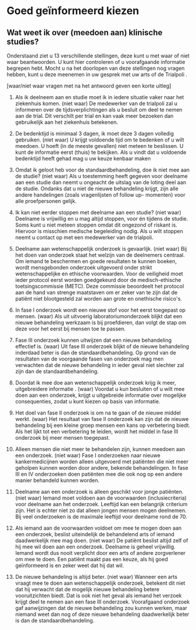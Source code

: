 # Goed geïnformeerd kiezen

## Wat weet ik over (meedoen aan) klinische studies?
Onderstaand ziet u  13 verschillende stellingen, deze kunt u met waar of niet waar beantwoorden. U kunt hier controleren of u voorafgaande informatie begrepen hebt. Mocht u  na het doorlopen van deze stellingen nog vragen hebben,  kunt u deze meenemen in uw gesprek met uw arts of de  Trialpoli .

[waar/niet waar vragen met na het antwoord geven een korte uitleg]
1.	Als ik deelneem aan en studie moet ik in iedere situatie vaker naar  het ziekenhuis komen. 
(niet waar) 
De medewerker van de trialpoli zal u informeren over de tijdsverplichtingen als u besluit om deel te nemen aan de trial. Dit verschilt per trial en kan vaak meer bezoeken dan gebruikelijk aan het ziekenhuis betekenen.


2.	De bedenktijd is minimaal 3 dagen, ik moet deze 3 dagen volledig gebruiken. 
(niet waar)
U krijgt voldoende tijd om te bedenken of u wilt meedoen. U hoeft (in de meeste gevallen) niet meteen te beslissen. U kunt de informatie eerst (thuis) te bekijken. Als u vindt dat u voldoende bedenktijd heeft gehad mag u uw keuze kenbaar maken


3.	Omdat ik geloot heb voor de standaardbehandeling, doe ik niet mee aan de studie? 
(niet waar)
Als u toestemming heeft gegeven voor deelname aan een studie dan neemt u ongeacht de uitslag van de loting deel aan de studie. Ondanks dat u niet de nieuwe behandeling krijgt, zijn alle andere handelingen (zoals vragenlijsten of follow up- momenten) voor alle proefpersonen gelijk.


4.	Ik kan niet eerder stoppen met deelname aan een studie? 
(niet waar)
Deelname is vrijwillig en u mag altijd stoppen, voor én tijdens de studie. Soms kunt u niet meteen stoppen omdat dit ongezond of riskant is. Hiervoor is misschien medische begeleiding nodig. Als u wilt stoppen neemt u contact op met een medewerker van de trialpoli.


5.	Deelname aan wetenschappelijk onderzoek is gevaarlijk. 
(niet waar) 
Bij het doen van onderzoek staat het welzijn van de deelnemers centraal. Om iemand te beschermen en goede resultaten te kunnen boeken, wordt mensgebonden onderzoek uitgevoerd onder strikt wetenschappelijke en ethische voorwaarden. Voor de veiligheid moet ieder protocol eerst worden goedgekeurd door de medisch-ethische toetsingscommissie (METC). Deze commissie beoordeelt het protocol aan de hand van strenge maatstaven om er zeker van te zijn dat de patiënt niet blootgesteld zal worden aan grote en onethische risico's.


6.	In fase I onderzoek wordt een nieuwe stof voor het eerst toegepast op mensen. 
(waar)
Als uit uitvoerig laboratoriumonderzoek blijkt dat een nieuwe behandeling werkzaam is bij proefdieren, dan volgt de stap om deze voor het eerst bij mensen toe te passen.


7.	Fase III onderzoek kunnen uitwijzen dat een nieuwe behandeling effectief is. 
(waar)
Uit fase III onderzoek blijkt of de nieuwe behandeling inderdaad beter is dan de standaardbehandeling. Op grond van de resultaten van de voorgaande fasen van onderzoek mag men verwachten dat de nieuwe behandeling in ieder geval niet slechter zal zijn dan de standaardbehandeling.


8.	Doordat ik mee doe aan wetenschappelijk onderzoek krijg ik meer, uitgebreidere informatie . 
(waar) 
Voordat u kun besluiten of u wilt mee doen aan een onderzoek, krijgt u uitgebreide informatie over mogelijke consequenties, zodat u kunt kiezen op basis van informatie.


9.	Het doel van fase II onderzoek is om na te gaan of de nieuwe middel  werkt. 
(waar)
Het resultaat van fase II onderzoek kan zijn dat de nieuwe behandeling bij een kleine groep mensen een kans op verbetering biedt. Als het lijkt tot een verbetering te leiden, wordt het middel in fase III onderzoek bij meer mensen toegepast.


10.	Alleen mensen die niet meer te behandelen zijn, kunnen meedoen aan een onderzoek. 
(niet waar) 
Fase I onderzoeken naar nieuwe kankermedicijnen worden alleen uitgevoerd met patiënten die niet meer geholpen kunnen worden door andere, bekende behandelingen. In fase III en IV onderzoeken doen patiënten mee die ook nog op een andere manier behandeld kunnen worden.


11.	Deelname aan een onderzoek is alleen geschikt voor jonge patiënten. 
(niet waar)
Iemand moet voldoen aan de voorwaarden (inclusiecriteria) voor deelname aan het onderzoek. Leeftijd kan een belangrijk criterium zijn. Het is echter niet zo dat alleen jongen mensen mogen deelnemen. Bij veel onderzoeken is de maximale leeftijd voor deelname rond de 70. 


12.	Als iemand aan de voorwaarden voldoet om mee te mogen doen aan een onderzoek, beslist uiteindelijk de behandelend arts of iemand daadwerkelijk mee mag doen. 
(niet waar)
De patiënt beslist altijd zelf of hij mee wil doen aan een onderzoek. Deelname is geheel vrijwillig. Iemand wordt dus nooit verplicht door een arts of andere zorgverlener om mee te doen. Een patiënt maakt pas een keuze, als hij goed geïnformeerd is en zeker weet dat hij dat wil.


13.	De nieuwe behandeling is altijd beter. 
(niet waar)
Wanneer een arts vraagt mee te doen aan wetenschappelijk onderzoek, betekent dit niet dat hij verwacht dat de mogelijk nieuwe behandeling betere vooruitzichten biedt. Dat is ook niet het geval als iemand het verzoek krijgt deel te nemen aan een fase III onderzoek. Voorafgaand onderzoek gaf aanwijzingen dat de nieuwe behandeling zou kunnen werken, maar niemand weet dan nog of deze nieuwe behandeling daadwerkelijk beter is dan de standaardbehandeling.



